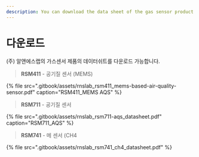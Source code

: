 ```yaml
---
description: You can download the data sheet of the gas sensor product.
---
```


# 다운로드

\(주\) 알앤에스랩의 가스센서 제품의 데이터쉬트를 다운로드 가능합니다.



> **RSM411** - 공기질 센서 \(MEMS\)

{% file src=".gitbook/assets/rnslab\_rsm411\_mems-based-air-quality-sensor.pdf" caption="RSM411\_MEMS AQS" %}

> **RSM711** - 공기질 센서

{% file src=".gitbook/assets/rnslab\_rsm711-aqs\_datasheet.pdf" caption="RSM711\_AQS" %}

> **RSM741** - 메 센서 \(CH4

{% file src=".gitbook/assets/rnslab\_rsm741\_ch4\_datasheet.pdf" %}

